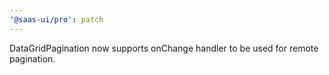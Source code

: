```yaml
---
'@saas-ui/pro': patch
---
```


DataGridPagination now supports onChange handler to be used for remote pagination.
